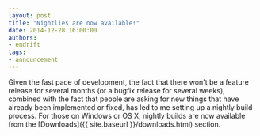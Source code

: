 ```yaml
---
layout: post
title: "Nightlies are now available!"
date: 2014-12-28 16:00:00
authors:
- endrift
tags:
- announcement
---
```

Given the fast pace of development, the fact that there won't be a feature release for several months (or a bugfix release for several weeks), combined with the fact that people are asking for new things that have already been implemented or fixed, has led to me setting up a nightly build process. For those on Windows or OS X, nightly builds are now available from the [Downloads]({{ site.baseurl }}/downloads.html) section.
